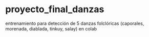 # proyecto_final_danzas
entrenamiento para detección de 5 danzas folclóricas (caporales, morenada, diablada, tinkuy, salay) en colab
